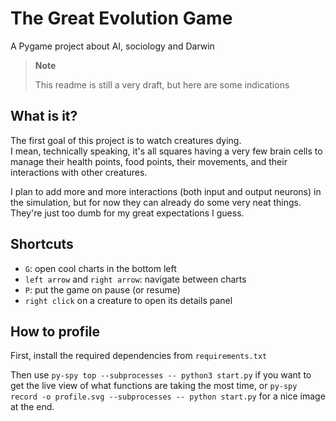 # The Great Evolution Game
A Pygame project about AI, sociology and Darwin

> **Note**
>
> This readme is still a very draft, but here are some indications


## What is it?

The first goal of this project is to watch creatures dying.  
I mean, technically speaking, it's all squares having a very few brain cells to manage their health points, food points, their movements, and their interactions with other creatures.

I plan to add more and more interactions (both input and output neurons) in the simulation, but for now they can already do some very neat things. They're just too dumb for my great expectations I guess.


## Shortcuts

* `G`: open cool charts in the bottom left
* `left arrow` and `right arrow`: navigate between charts
* `P`: put the game on pause (or resume)
* `right click` on a creature to open its details panel


## How to profile

First, install the required dependencies from `requirements.txt`

Then use `py-spy top --subprocesses -- python3 start.py` if you want to get the live view of what functions are taking the most time,
or `py-spy record -o profile.svg --subprocesses -- python start.py` for a nice image at the end.
